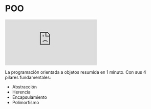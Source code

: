 # POO
<iframe src="https://www.youtube.com/embed/yFgCZLGDewE" frameborder="0" allow="accelerometer; autoplay; encrypted-media; gyroscope; picture-in-picture" allowfullscreen></iframe>

La programación orientada a objetos resumida en 1 minuto.
Con sus 4 pilares fundamentales:
- Abstracción
- Herencia
- Encapsulamiento
- Polimorfismo